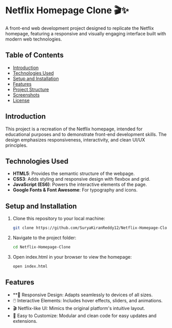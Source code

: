 # Netflix Homepage Clone 🎬✨

A front-end web development project designed to replicate the Netflix homepage, featuring a responsive and visually engaging interface built with modern web technologies.

## Table of Contents

- [Introduction](#introduction)
- [Technologies Used](#technologies-used)
- [Setup and Installation](#setup-and-installation)
- [Features](#features)
- [Project Structure](#project-structure)
- [Screenshots](#screenshots)
- [License](#license)

## Introduction

This project is a recreation of the Netflix homepage, intended for educational purposes and to demonstrate front-end development skills. The design emphasizes responsiveness, interactivity, and clean UI/UX principles.

## Technologies Used

- **HTML5**: Provides the semantic structure of the webpage.
- **CSS3**: Adds styling and responsive design with flexbox and grid.
- **JavaScript (ES6)**: Powers the interactive elements of the page.
- **Google Fonts & Font Awesome**: For typography and icons.

## Setup and Installation

1. Clone this repository to your local machine:
   ```bash
   git clone https://github.com/SuryaKiranReddy12/Netflix-Homepage-Clone.git

2. Navigate to the project folder:
   ```bash
   cd Netflix-Homepage-Clone

3. Open index.html in your browser to view the homepage:
   ```bash
   open index.html
## Features
- **🎨 Responsive Design: Adapts seamlessly to devices of all sizes.
- 🖱️ Interactive Elements: Includes hover effects, sliders, and animations.
- 🎬 Netflix-like UI: Mimics the original platform's intuitive layout.
- 🔧 Easy to Customize: Modular and clean code for easy updates and extensions.
